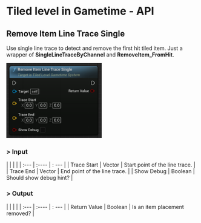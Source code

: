 # Tiled level in Gametime - API
## Remove Item Line Trace Single

Use single line trace to detect and remove the first hit tiled item. Just a wrapper of **SingleLineTraceByChannel** and **RemoveItem_FromHit**.

<img src="https://raw.githubusercontent.com/even311379/TiledLevel/main/_media/GametimeAPI/RemoveItem_LineTraceSingle.png" alt="drawing" width="50%"/>

### > Input
|             |         |       |
| :---        | :----   | : --- |
| Trace Start | Vector     | Start point of the line trace. |
| Trace End   | Vector     | End point of the line trace. |
| Show Debug  | Boolean    | Should show debug hint? |

### > Output

|               |         |       |
| :---          | :----   | : --- |
| Return Value  | Boolean |  Is an item placement removed? |

